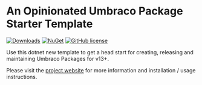 # An Opinionated Umbraco Package Starter Template

[![Downloads](https://img.shields.io/nuget/dt/Umbraco.Community.Templates.PackageStarter?color=cc9900)](https://www.nuget.org/packages/Umbraco.Community.Templates.PackageStarter/)
[![NuGet](https://img.shields.io/nuget/vpre/Umbraco.Community.Templates.PackageStarter?color=0273B3)](https://www.nuget.org/packages/Umbraco.Community.Templates.PackageStarter)
[![GitHub license](https://img.shields.io/github/license/LottePitcher/opinionated-package-starter?color=8AB803)](https://github.com/LottePitcher/opinionated-package-starter/blob/main/LICENSE)

Use this dotnet new template to get a head start for creating, releasing and maintaining Umbraco Packages for v13+.

Please visit the [project website](https://github.com/LottePitcher/opinionated-package-starter) for more information and installation / usage instructions.